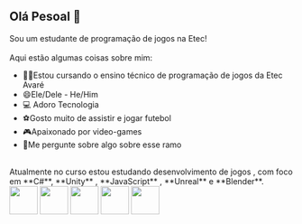 ## Olá Pesoal 👋

<!--
**duuhduuhzin/duuhduuhzin** is a ✨ _special_ ✨ repository because its `README.md` (this file) appears on your GitHub profile.

Here are some ideas to get you started:

- 🔭 I’m currently working on ...
- 🌱 I’m currently learning ...
- 👯 I’m looking to collaborate on ...
- 🤔 I’m looking for help with ...
- 💬 Ask me about ...
- 📫 How to reach me: ...
- 😄 Pronouns: ...
- ⚡ Fun fact: ...
-->

Sou um estudante de programação de jogos na Etec!
<br>
<br>
Aqui estão algumas coisas sobre mim:
<br>
- 👨‍💻Estou cursando o ensino técnico de programação de jogos da Etec Avaré
- 😄Ele/Dele - He/Him
- 💻 Adoro Tecnologia
- ⚽Gosto muito de assistir e jogar futebol
- 🎮Apaixonado por video-games
- 💬Me pergunte sobre algo sobre esse ramo
<br>
Atualmente no curso estou estudando desenvolvimento de jogos , com foco em **C#**, **Unity** , **JavaScript** , **Unreal** e **Blender**.

<div style='display:inline'>

<img width='50' height='50' src="https://cdn.jsdelivr.net/gh/devicons/devicon@latest/icons/csharp/csharp-original.svg" />

<img width='50' height='50' src="https://cdn.jsdelivr.net/gh/devicons/devicon@latest/icons/unity/unity-original.svg" />

<img width='50' height='50' src="https://cdn.jsdelivr.net/gh/devicons/devicon@latest/icons/javascript/javascript-original.svg" />

<img width='50' height='50' src="https://cdn.jsdelivr.net/gh/devicons/devicon@latest/icons/unrealengine/unrealengine-original.svg" />

<img width='50' height='50' src="https://cdn.jsdelivr.net/gh/devicons/devicon@latest/icons/blender/blender-original.svg" />
